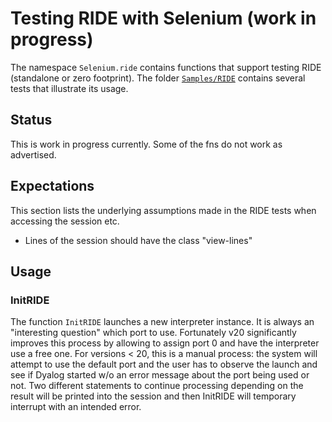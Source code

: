 # Testing RIDE with Selenium (work in progress)

The namespace `Selenium.ride` contains functions that support testing RIDE (standalone or zero footprint). The folder [`Samples/RIDE`](../Samples/RIDE) contains several tests that illustrate its usage.

## Status

This is work in progress currently. Some of the fns do not work as advertised.

## Expectations

This section lists the underlying assumptions made in the RIDE tests when accessing the session etc.

- Lines of the session should have the class "view-lines"

## Usage

### InitRIDE

The function `InitRIDE` launches a new interpreter instance. It is always an "interesting question" which port to use. Fortunately v20 significantly improves this
process by allowing to assign port 0 and have the interpreter use a free one. For versions < 20, this is a manual process: the system will attempt to use the default
port and the user has to observe the launch and see if Dyalog started w/o an error message about the port being used or not. Two different statements to continue 
processing depending on the result will be printed into the session and then InitRIDE will temporary interrupt with an intended error.